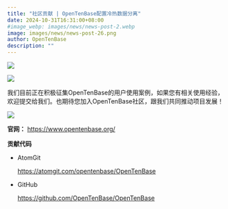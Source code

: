 ```yaml
---
title: "社区贡献 | OpenTenBase配置冷热数据分离"
date: 2024-10-31T16:31:00+08:00
#image_webp: images/news/news-post-2.webp
image: images/news/news-post-26.png
author: OpenTenBase
description: ""
---
```

<img src=../images/news-post-26-1.png class="img-fluid" /><br/>



<img src=../images/news-post-9-11.png class="img-fluid" /><br/>

我们目前正在积极征集OpenTenBase的用户使用案例，如果您有相关使用经验，欢迎提交给我们。也期待您加入OpenTenBase社区，跟我们共同推动项目发展！

<img src=../images/news-post-9-12.png class="img-fluid" /><br/>

**官网：** https://www.opentenbase.org/

**贡献代码**

* AtomGit

  https://atomgit.com/opentenbase/OpenTenBase
* GitHub

  https://github.com/OpenTenBase/OpenTenBase
